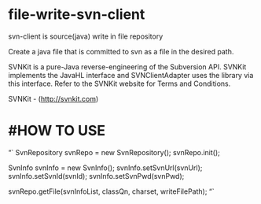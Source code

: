 # file-write-svn-client
svn-client is source(java) write in file repository

Create a java file that is committed to svn as a file in the desired path.

SVNKit is a pure-Java reverse-engineering of the Subversion API. SVNKit implements the JavaHL interface and SVNClientAdapter uses the library via this interface. Refer to the SVNKit website for Terms and Conditions.

SVNKit - (http://svnkit.com)


#HOW TO USE
==========
“`
SvnRepository svnRepo = new SvnRepository();
svnRepo.init();

SvnInfo svnInfo = new SvnInfo();
svnInfo.setSvnUrl(svnUrl);
svnInfo.setSvnId(svnId);
svnInfo.setSvnPwd(svnPwd);
    
svnRepo.getFile(svnInfoList, classQn, charset, writeFilePath);
“`
